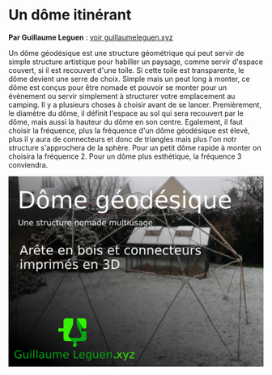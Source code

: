 # Un dôme itinérant

**Par Guillaume Leguen** : [voir guillaumeleguen.xyz](http://www.guillaumeleguen.xyz/?PagePrincipale)

Un dôme géodésique est une structure géométrique qui peut servir de simple structure artistique pour habiller un paysage,  comme servir d'espace couvert, si il est recouvert d'une toile. Si cette toile est transparente, le dôme devient une serre de choix. Simple mais un peut long à monter, ce dôme est conçus pour être nomade et pouvoir se monter pour un évènement ou servir simplement à structurer votre emplacement au camping. Il y a plusieurs choses à choisir avant de se lancer. Premièrement, le diamètre du dôme, il définit l'espace au sol qui sera recouvert par le dôme, mais aussi la hauteur du dôme en son centre. Egalement, il faut choisir la fréquence, plus la fréquence d'un dôme géodésique est élevé, plus il y aura de connecteurs et donc de triangles mais plus l'on notr structure s'approchera de la sphère. Pour un petit dôme rapide à monter on choisira la fréquence 2. Pour un dôme plus esthétique, la fréquence 3 conviendra.  

![Tuto_dome](pictures/Tuto_dome.png)